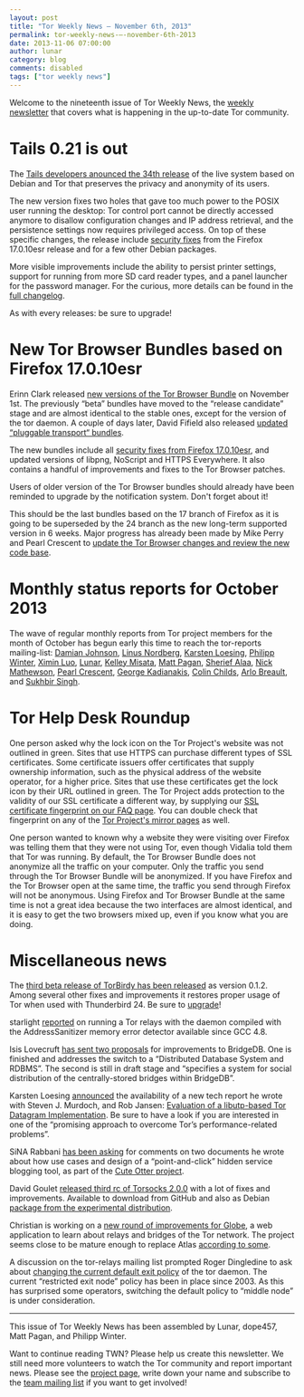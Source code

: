 ```yaml
---
layout: post
title: "Tor Weekly News — November 6th, 2013"
permalink: tor-weekly-news-—-november-6th-2013
date: 2013-11-06 07:00:00
author: lunar
category: blog
comments: disabled
tags: ["tor weekly news"]
---
```


Welcome to the nineteenth issue of Tor Weekly News, the [weekly newsletter](https://lists.torproject.org/cgi-bin/mailman/tor-news) that covers what is happening in the up-to-date Tor community.

Tails 0.21 is out
=================

The [Tails developers anounced the 34th release](https://tails.boum.org/news/version_0.21/) of the live system based on Debian and Tor that preserves the privacy and anonymity of its users.

The new version fixes two holes that gave too much power to the POSIX user running the desktop: Tor control port cannot be directly accessed anymore to disallow configuration changes and IP address retrieval, and the persistence settings now requires privileged access. On top of these specific changes, the release include [security fixes](https://tails.boum.org/security/Numerous_security_holes_in_0.20.1/) from the Firefox 17.0.10esr release and for a few other Debian packages.

More visible improvements include the ability to persist printer settings, support for running from more SD card reader types, and a panel launcher for the password manager. For the curious, more details can be found in the [full changelog](https://git-tails.immerda.ch/tails/plain/debian/changelog).

As with every releases: be sure to upgrade!

New Tor Browser Bundles based on Firefox 17.0.10esr
===================================================

Erinn Clark released [new versions of the Tor Browser Bundle](https://blog.torproject.org/blog/new-tor-browser-bundles-firefox-17010esr) on November 1st. The previously “beta” bundles have moved to the “release candidate” stage and are almost identical to the stable ones, except for the version of the tor daemon. A couple of days later, David Fifield also released [updated “pluggable transport“ bundles](https://blog.torproject.org/blog/pluggable-transports-bundles-2417-rc-1-pt1-firefox-17010esr).

The new bundles include all [security fixes from Firefox 17.0.10esr](https://www.mozilla.org/security/known-vulnerabilities/firefoxESR.html#firefox17.0.10), and updated versions of libpng, NoScript and HTTPS Everywhere. It also contains a handful of improvements and fixes to the Tor Browser patches.

Users of older version of the Tor Browser bundles should already have been reminded to upgrade by the notification system. Don't forget about it!

This should be the last bundles based on the 17 branch of Firefox as it is going to be superseded by the 24 branch as the new long-term supported version in 6 weeks. Major progress has already been made by Mike Perry and Pearl Crescent to [update the Tor Browser changes and review the new code base](https://trac.torproject.org/projects/tor/query?keywords=~ff24-esr).

Monthly status reports for October 2013
=======================================

The wave of regular monthly reports from Tor project members for the  
 month of October has begun early this time to reach the tor-reports  
 mailing-list: [Damian Johnson](https://lists.torproject.org/pipermail/tor-reports/2013-October/000367.html), [Linus Nordberg](https://lists.torproject.org/pipermail/tor-reports/2013-October/000369.html), [Karsten Loesing](https://lists.torproject.org/pipermail/tor-reports/2013-October/000370.html), [Philipp Winter](https://lists.torproject.org/pipermail/tor-reports/2013-November/000371.html), [Ximin Luo](https://lists.torproject.org/pipermail/tor-reports/2013-November/000372.html), [Lunar](https://lists.torproject.org/pipermail/tor-reports/2012-November/000373.html), [Kelley Misata](https://lists.torproject.org/pipermail/tor-reports/2013-November/000374.html), [Matt Pagan](https://lists.torproject.org/pipermail/tor-reports/2013-November/000375.html), [Sherief Alaa](https://lists.torproject.org/pipermail/tor-reports/2013-November/000376.html), [Nick Mathewson](https://lists.torproject.org/pipermail/tor-reports/2013-November/000377.html), [Pearl Crescent](https://lists.torproject.org/pipermail/tor-reports/2013-November/000378.html), [George Kadianakis](https://lists.torproject.org/pipermail/tor-reports/2013-November/000379.html), [Colin Childs](https://lists.torproject.org/pipermail/tor-reports/2013-November/000380.html), [Arlo Breault](https://lists.torproject.org/pipermail/tor-reports/2013-November/000381.html), and [Sukhbir Singh](https://lists.torproject.org/pipermail/tor-reports/2013-November/000382.html).

Tor Help Desk Roundup
=====================

One person asked why the lock icon on the Tor Project's website was not outlined in green. Sites that use HTTPS can purchase different types of SSL certificates. Some certificate issuers offer certificates that supply ownership information, such as the physical address of the website operator, for a higher price. Sites that use these certificates get the lock icon by their URL outlined in green. The Tor Project adds protection to the validity of our SSL certificate a different way, by supplying our [SSL certificate fingerprint on our FAQ page](https://www.torproject.org/docs/faq.html#SSLcertfingerprint). You can double check that fingerprint on any of the [Tor Project's mirror pages](https://torproject.org/getinvolved/mirrors.html) as well.

One person wanted to known why a website they were visiting over Firefox was telling them that they were not using Tor, even though Vidalia told them that Tor was running. By default, the Tor Browser Bundle does not anonymize all the traffic on your computer. Only the traffic you send through the Tor Browser Bundle will be anonymized. If you have Firefox and the Tor Browser open at the same time, the traffic you send through Firefox will not be anonymous. Using Firefox and Tor Browser Bundle at the same time is not a great idea because the two interfaces are almost identical, and it is easy to get the two browsers mixed up, even if you know what you are doing.

Miscellaneous news
==================

The [third beta release of TorBirdy has been released](https://blog.torproject.org/blog/torbirdy-012-our-third-beta-release) as version 0.1.2. Among several other fixes and improvements it restores proper usage of Tor when used with Thunderbird 24. Be sure to [upgrade](https://www.torproject.org/dist/torbirdy/torbirdy-0.1.2.xpi)!

starlight [reported](https://lists.torproject.org/pipermail/tor-relays/2013-October/003187.html) on running a Tor relays with the daemon compiled with the AddressSanitizer [](https://code.google.com/p/address-sanitizer/) memory error detector available since GCC 4.8.

Isis Lovecruft [has sent two proposals](https://lists.torproject.org/pipermail/tor-dev/2013-November/005713.html) for improvements to BridgeDB. One is finished and addresses the switch to a “Distributed Database System and RDBMS”. The second is still in draft stage and “specifies a system for social distribution of the centrally-stored bridges within BridgeDB”.

Karsten Loesing [announced](https://lists.torproject.org/pipermail/tor-dev/2013-October/005700.html) the availability of a new tech report he wrote with Steven J. Murdoch, and Rob Jansen: [Evaluation of a libutp-based Tor Datagram Implementation](https://research.torproject.org/techreports/libutp-2013-10-30.pdf). Be sure to have a look if you are interested in one of the “promising approach to overcome Tor’s performance-related problems”.

SiNA Rabbani [has been asking](https://lists.torproject.org/pipermail/tor-dev/2013-October/005703.html) for comments on two documents he wrote about how use cases and design of a “point-and-click” hidden service blogging tool, as part of the [Cute Otter project](https://trac.torproject.org/projects/tor/attachment/wiki/org/sponsors/Otter/Cute).

David Goulet [released third rc of Torsocks 2.0.0](https://lists.torproject.org/pipermail/tor-dev/2013-November/005728.html) with a lot of fixes and improvements. Available to download from GitHub [](https://github.com/dgoulet/torsocks/archive/v2.0.0-rc3.tar.gz) and also as Debian [package from the experimental distribution](http://packages.debian.org/experimental/torsocks).

Christian is working on a [new round of improvements for Globe](https://lists.torproject.org/pipermail/tor-dev/2013-November/005725.html), a web application to learn about relays and bridges of the Tor network. The project seems close to be mature enough to replace Atlas [according to some](https://lists.torproject.org/pipermail/tor-dev/2013-November/005735.html).

A discussion on the tor-relays mailing list prompted Roger Dingledine to ask about [changing the current default exit policy](https://lists.torproject.org/pipermail/tor-relays/2013-November/003240.html) of the tor daemon. The current “restricted exit node” policy has been in place since 2003. As this has surprised some operators, switching the default policy to “middle node” is under consideration.

* * * * *

This issue of Tor Weekly News has been assembled by Lunar, dope457, Matt Pagan, and Philipp Winter.

Want to continue reading TWN? Please help us create this newsletter. We still need more volunteers to watch the Tor community and report important news. Please see the [project page](https://trac.torproject.org/projects/tor/wiki/TorWeeklyNews), write down your name and subscribe to the [team mailing list](https://lists.torproject.org/cgi-bin/mailman/listinfo/news-team) if you want to get involved!
